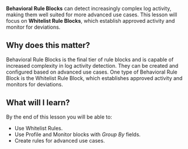 
**Behavioral Rule Blocks** can detect increasingly complex log activity, making them well suited for more advanced use cases. This lesson will focus on **Whitelist Rule Blocks**, which establish approved activity and monitor for deviations.


## Why does this matter?

Behavioral Rule Blocks is the final tier of rule blocks and is capable of increased complexity in log activity detection. They can be created and configured based on advanced use cases. One type of Behavioral Rule Block is the Whitelist Rule Block, which establishes approved activity and monitors for deviations.


## What will I learn?

By the end of this lesson you will be able to:
- Use Whitelist Rules. 
- Use Profile and Monitor blocks with _Group By_ fields.
- Create rules for advanced use cases.

